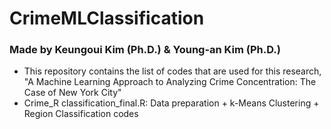# CrimeMLClassification
### Made by Keungoui Kim (Ph.D.) & Young-an Kim (Ph.D.)

- This repository contains the list of codes that are used for this research,
  "A Machine Learning Approach to Analyzing Crime Concentration: The Case of New York City"
- Crime_R classification_final.R: Data preparation + k-Means Clustering + Region Classification codes
